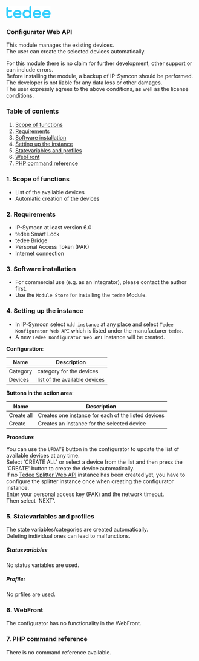 [![Image](../../../../imgs/tedee_logo.png)](https://tedee.com)

### Configurator Web API

This module manages the existing devices.  
The user can create the selected devices automatically.

For this module there is no claim for further development, other support or can include errors.  
Before installing the module, a backup of IP-Symcon should be performed.  
The developer is not liable for any data loss or other damages.  
The user expressly agrees to the above conditions, as well as the license conditions.

### Table of contents

1. [Scope of functions](#1-scope-of-functions)
2. [Requirements](#2-requirements)
3. [Software installation](#3-software-installation)
4. [Setting up the instance](#4-setting-up-the-instance)
5. [Statevariables and profiles](#5-statevariables-and-profiles)
6. [WebFront](#6-webfront)
7. [PHP command reference](#7-php-command-reference)

### 1. Scope of functions

* List of the available devices
* Automatic creation of the devices

### 2. Requirements

- IP-Symcon at least version 6.0
- tedee Smart Lock
- tedee Bridge
- Personal Access Token (PAK)
- Internet connection

### 3. Software installation

* For commercial use (e.g. as an integrator), please contact the author first.
* Use the `Module Store` for installing the `tedee` Module.

### 4. Setting up the instance

- In IP-Symcon select `Add instance` at any place and select `Tedee Konfigurator Web API` which is listed under the manufacturer `tedee`.
- A new `Tedee Konfigurator Web API` instance will be created.

__Configuration__:

Name        | Description
----------- | -----------------------------
Category    | category for the devices
Devices     | list of the available devices

__Buttons in the action area__:

Name        | Description
------------| ---------------------------------------------------
Create all  | Creates one instance for each of the listed devices
Create      | Creates an instance for the selected device

__Procedure__:

You can use the `UPDATE` button in the configurator to update the list of available devices at any time.  
Select 'CREATE ALL' or select a device from the list and then press the 'CREATE' button to create the device automatically.  
If no [Tedee Splitter Web API](../../../../docs/WebAPI/en/Splitter/README.md) instance has been created yet, you have to configure the splitter instance once when creating the configurator instance.  
Enter your personal access key (PAK) and the network timeout.  
Then select 'NEXT'.

### 5. Statevariables and profiles

The state variables/categories are created automatically.  
Deleting individual ones can lead to malfunctions.

##### Statusvariables

No status variables are used.

##### Profile:

No prfiles are used.

### 6. WebFront

The configurator has no functionality in the WebFront.

### 7. PHP command reference

There is no command reference available.